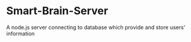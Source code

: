 # Smart-Brain-Server
A node.js server connecting to database which provide and store users' information
